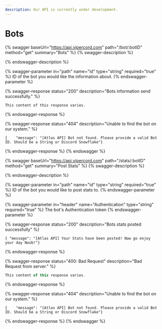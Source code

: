 ```yaml
---
description: Our API is currently under development.
---
```


# Bots

{% swagger baseUrl="https://api.vipercord.com" path="/bot/:botID" method="get" summary="Bots" %}
{% swagger-description %}

{% endswagger-description %}

{% swagger-parameter in="path" name="id" type="string" required="true" %}
ID of the bot you would like the information about.
{% endswagger-parameter %}

{% swagger-response status="200" description="Bots information send successfully." %}
```
This content of this response varies.
```
{% endswagger-response %}

{% swagger-response status="404" description="Unable to find the bot on our system." %}
```
{    "message": "[Atlas API] Bot not found. Please provide a valid Bot ID. Should be a String or Discord Snowflake"}
```
{% endswagger-response %}
{% endswagger %}

{% swagger baseUrl="https://api.vipercord.com" path="/stats/:botID" method="get" summary="Post Stats" %}
{% swagger-description %}

{% endswagger-description %}

{% swagger-parameter in="path" name="id" type="string" required="true" %}
ID of the bot you would like to post stats to.
{% endswagger-parameter %}

{% swagger-parameter in="header" name="Authentication" type="string" required="true" %}
The bot's Authentication token
{% endswagger-parameter %}

{% swagger-response status="200" description="Bots stats posted successfully" %}
```
{ "message": "[Atlas API] Your Stats have been posted! Now go enjoy your day Noob!"}
```
{% endswagger-response %}

{% swagger-response status="400: Bad Request" description="Bad Request from server." %}
```javascript
This content of this response varies.
```
{% endswagger-response %}

{% swagger-response status="404" description="Unable to find the bot on our system." %}
```
{    "message": "[Atlas API] Bot not found. Please provide a valid Bot ID. Should be a String or Discord Snowflake"}
```
{% endswagger-response %}
{% endswagger %}
